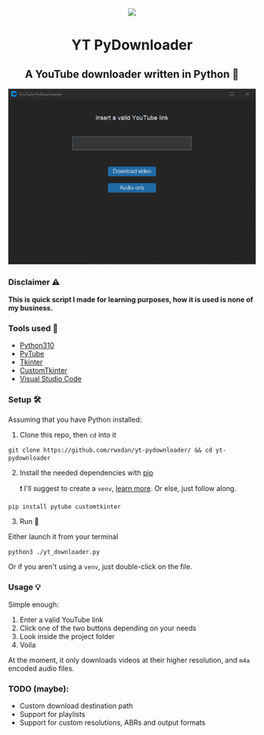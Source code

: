 <div align="center">
    <img width="100" src="https://skillicons.dev/icons?i=python" />
</div>
<h1 align="center">YT PyDownloader</h1> 
<h2 align="center">A YouTube downloader written in Python 🐍</h2>

<div align="center">
    <img src="./screenshot.png" />
</div>

### Disclaimer ⚠

**This is quick script I made for learning purposes, how it is used is none of my business.**

### Tools used 🧰

- [Python310](https://www.python.org/)
- [PyTube](https://pytube.io/)
- [Tkinter](https://docs.python.org/3/library/tkinter.html)
- [CustomTkinter](https://github.com/TomSchimansky/CustomTkinter)
- [Visual Studio Code](https://code.visualstudio.com/)

### Setup 🛠

Assuming that you have Python installed:

1. Clone this repo, then `cd` into it

```
git clone https://github.com/rwxdan/yt-pydownloader/ && cd yt-pydownloader
```

2. Install the needed dependencies with [pip](https://pypi.org/project/pip/)

   ❗ I'll suggest to create a `venv`, [learn more](https://docs.python.org/3/tutorial/venv.html). Or else, just follow along.

```
pip install pytube customtkinter
```

3. Run 🚀

Either launch it from your terminal

```
python3 ./yt_downloader.py
```

Or if you aren't using a `venv`, just double-click on the file.

### Usage 💡

Simple enough:

1. Enter a valid YouTube link
2. Click one of the two buttons depending on your needs
3. Look inside the project folder
4. Voila

At the moment, it only downloads videos at their higher resolution, and `m4a` encoded audio files.

### TODO (maybe):

- Custom download destination path
- Support for playlists
- Support for custom resolutions, ABRs and output formats
